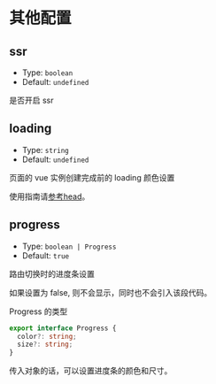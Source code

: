 # 其他配置

## ssr

- Type: `boolean`
- Default: `undefined`

是否开启 ssr

## loading

- Type: `string`
- Default: `undefined`

页面的 vue 实例创建完成前的 loading 颜色设置

使用指南请[参考head](/guide/head)。

## progress

- Type: `boolean | Progress`
- Default: `true`

路由切换时的进度条设置

如果设置为 false, 则不会显示，同时也不会引入该段代码。

Progress 的类型
```ts
export interface Progress {
  color?: string;
  size?: string;
}
```

传入对象的话，可以设置进度条的颜色和尺寸。
